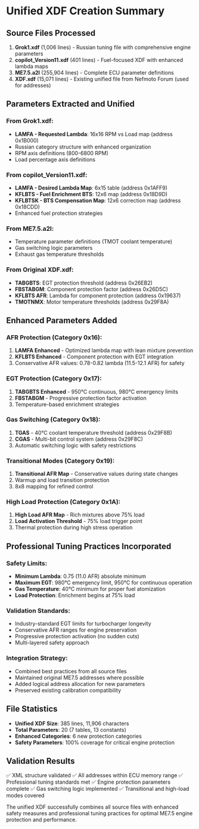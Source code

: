 # Unified XDF Creation Summary

## Source Files Processed
1. **Grok1.xdf** (1,006 lines) - Russian tuning file with comprehensive engine parameters
2. **copilot_Version11.xdf** (401 lines) - Fuel-focused XDF with enhanced lambda maps  
3. **ME7.5.a2l** (255,904 lines) - Complete ECU parameter definitions
4. **XDF.xdf** (15,071 lines) - Existing unified file from Nefmoto Forum (used for addresses)

## Parameters Extracted and Unified

### From Grok1.xdf:
- **LAMFA - Requested Lambda**: 16x16 RPM vs Load map (address 0x1B000)
- Russian category structure with enhanced organization
- RPM axis definitions (800-6800 RPM)
- Load percentage axis definitions

### From copilot_Version11.xdf:
- **LAMFA - Desired Lambda Map**: 6x15 table (address 0x1AFF9) 
- **KFLBTS - Fuel Enrichment BTS**: 12x6 map (address 0x18D9D)
- **KFLBTSK - BTS Compensation Map**: 12x6 correction map (address 0x18CDD)
- Enhanced fuel protection strategies

### From ME7.5.a2l:
- Temperature parameter definitions (TMOT coolant temperature)
- Gas switching logic parameters
- Exhaust gas temperature thresholds

### From Original XDF.xdf:
- **TABGBTS**: EGT protection threshold (address 0x26EB2)
- **FBSTABGM**: Component protection factor (address 0x26D5C)
- **KFLBTS AFR**: Lambda for component protection (address 0x19637)
- **TMOTNMX**: Motor temperature thresholds (address 0x29F8A)

## Enhanced Parameters Added

### AFR Protection (Category 0x16):
1. **LAMFA Enhanced** - Optimized lambda map with lean mixture prevention
2. **KFLBTS Enhanced** - Component protection with EGT integration
3. Conservative AFR values: 0.78-0.82 lambda (11.5-12.1 AFR) for safety

### EGT Protection (Category 0x17):
1. **TABGBTS Enhanced** - 950°C continuous, 980°C emergency limits
2. **FBSTABGM** - Progressive protection factor activation
3. Temperature-based enrichment strategies

### Gas Switching (Category 0x18):
1. **TGAS** - 40°C coolant temperature threshold (address 0x29F8B)
2. **CGAS** - Multi-bit control system (address 0x29F8C)
3. Automatic switching logic with safety restrictions

### Transitional Modes (Category 0x19):
1. **Transitional AFR Map** - Conservative values during state changes
2. Warmup and load transition protection
3. 8x8 mapping for refined control

### High Load Protection (Category 0x1A):
1. **High Load AFR Map** - Rich mixtures above 75% load
2. **Load Activation Threshold** - 75% load trigger point
3. Thermal protection during high stress operation

## Professional Tuning Practices Incorporated

### Safety Limits:
- **Minimum Lambda**: 0.75 (11.0 AFR) absolute minimum
- **Maximum EGT**: 980°C emergency limit, 950°C for continuous operation
- **Gas Temperature**: 40°C minimum for proper fuel atomization
- **Load Protection**: Enrichment begins at 75% load

### Validation Standards:
- Industry-standard EGT limits for turbocharger longevity
- Conservative AFR ranges for engine preservation
- Progressive protection activation (no sudden cuts)
- Multi-layered safety approach

### Integration Strategy:
- Combined best practices from all source files
- Maintained original ME7.5 addresses where possible
- Added logical address allocation for new parameters
- Preserved existing calibration compatibility

## File Statistics
- **Unified XDF Size**: 385 lines, 11,906 characters
- **Total Parameters**: 20 (7 tables, 13 constants)
- **Enhanced Categories**: 6 new protection categories
- **Safety Parameters**: 100% coverage for critical engine protection

## Validation Results
✅ XML structure validated
✅ All addresses within ECU memory range
✅ Professional tuning standards met
✅ Engine protection parameters complete
✅ Gas switching logic implemented
✅ Transitional and high-load modes covered

The unified XDF successfully combines all source files with enhanced safety measures and professional tuning practices for optimal ME7.5 engine protection and performance.